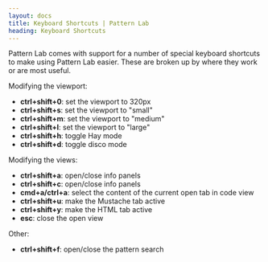 ```yaml
---
layout: docs
title: Keyboard Shortcuts | Pattern Lab
heading: Keyboard Shortcuts
---
```


Pattern Lab comes with support for a number of special keyboard shortcuts to make using Pattern Lab easier. These are broken up by where they work or are most useful.

Modifying the viewport:

* **ctrl+shift+0**: set the viewport to 320px
* **ctrl+shift+s**: set the viewport to "small"
* **ctrl+shift+m**: set the viewport to "medium"
* **ctrl+shift+l**: set the viewport to "large"
* **ctrl+shift+h**: toggle Hay mode
* **ctrl+shift+d**: toggle disco mode

Modifying the views:

* **ctrl+shift+a**: open/close info panels
* **ctrl+shift+c**: open/close info panels
* **cmd+a/ctrl+a**: select the content of the current open tab in code view
* **ctrl+shift+u**: make the Mustache tab active
* **ctrl+shift+y**: make the HTML tab active
* **esc**: close the open view

Other:

* **ctrl+shift+f**: open/close the pattern search
